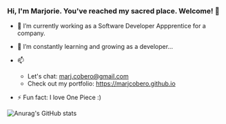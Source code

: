 ### Hi, I'm Marjorie. You've reached my sacred place. Welcome! 👋


- 🔭 I’m currently working as a Software Developer Appprentice for a company.

- 🌱 I’m constantly learning and growing as a developer...
 
- 📫 
  * Let's chat: marj.cobero@gmail.com  
  * Check out my portfolio: https://marjcobero.github.io

- ⚡ Fun fact:
  I love One Piece :)
  
  
![Anurag's GitHub stats](https://github-readme-stats.vercel.app/api?username=marjcobero&show_icons=true&theme=tokyonight)
  
<!--
**marjcobero/marjcobero** is a ✨ _special_ ✨ repository because its `README.md` (this file) appears on your GitHub profile.

Here are some ideas to get you started:

- 🔭 I’m currently working on 
  * #100DaysofCode with Python 

- 🌱 I’m currently learning
  * Full-Stack Web Development with React Specialization on Coursera
  * Data Structures and Algorithms Specialization on Coursera 
 
- 📫 How to reach me:
  feel free to email me cobero.marjorie@gmail.com 
  or 
  check out my portfolio https://marjcobero.github.io

- ⚡ Fun fact:
  I love One Piece :)
-->
